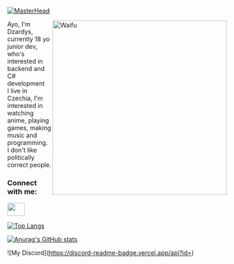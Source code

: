 [![MasterHead](http://www.dzardys.site/githeader.png)](https://github.com/Dzardys)

<img align="right" alt="Waifu" width="400" src="https://c.tenor.com/l7PZ-vCq4FsAAAAC/rias-gremory-highschool-dxd.gif">

Ayo, I'm Dzardys, currently 18 yo junior dev, who's interested in backend and C# development<br>
I live in Czechia, I'm interested in watching anime, playing games, making music and programming.<br>
I don't like politically correct people.
                                                                                                      
<h3 align="left">Connect with me:</h3>
<p align="left">
<a href="https://www.instagram.com/dzardys_/" target="blank"><img align="center" src="https://cdn.jsdelivr.net/npm/simple-icons@3.0.1/icons/instagram.svg" alt="" height="30" width="40" /></a>
</p>

                                                                                                      
[![Top Langs](https://github-readme-stats.vercel.app/api/top-langs/?username=Dzardys&layout=compact)](https://github.com/anuraghazra/github-readme-stats)

[![Anurag's GitHub stats](https://github-readme-stats.vercel.app/api?username=Dzardys&theme=dark)](https://github.com/anuraghazra/github-readme-stats)

![My Discord](https://discord-readme-badge.vercel.app/api?id=<your discord id>)
